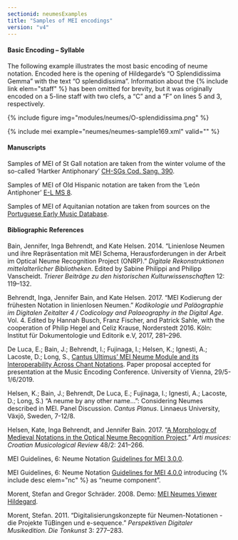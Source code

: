 ```yaml
---
sectionid: neumesExamples
title: "Samples of MEI encodings"
version: "v4"
---
```




#### Basic Encoding – Syllable 

The following example illustrates the most basic encoding of neume notation. Encoded here is the opening of Hildegarde’s “O Splendidissima Gemma” with the text “O splendidissima”. Information about the {% include link elem="staff" %} has been omitted for brevity, but it was originally encoded on a 5-line staff with two clefs, a “C” and a “F” on lines 5 and 3, respectively.

{% include figure img="modules/neumes/O-splendidissima.png" %}

{% include mei example="neumes/neumes-sample169.xml" valid="" %}




#### Manuscripts

Samples of MEI of St Gall notation are taken from the winter volume of the so-called ‘Hartker Antiphonary’ [CH-SGs Cod. Sang. 390](https://www.e-codices.unifr.ch/en/list/one/csg/0359).

Samples of MEI of Old Hispanic notation are taken from the ‘León Antiphoner’ [E-L MS 8](https://bvpb.mcu.es/es/catalogo_imagenes/grupo.cmd?path=26408).

Samples of MEI of Aquitanian notation are taken from sources on the [Portuguese Early Music Database](pemdatabase.eu).

#### Bibliographic References

Bain, Jennifer, Inga Behrendt, and Kate Helsen. 2014. “Linienlose Neumen und ihre Repräsentation mit MEI Schema, Herausforderungen in der Arbeit im Optical Neume Recognition Project (ONRP).” _Digitale Rekonstruktionen mittelalterlicher Bibliotheken_. Edited by Sabine Philippi and Philipp Vanscheidt. _Trierer Beiträge zu den historischen Kulturwissenschaften_ 12: 119–132.

Behrendt, Inga, Jennifer Bain, and Kate Helsen. 2017. “MEI Kodierung der frühesten Notation in linienlosen Neumen.” _Kodikologie und Paläographie im Digitalen Zeitalter 4 / Codicology and Palaeography in the Digital Age_. Vol. 4. Edited by Hannah Busch, Franz Fischer, and Patrick Sahle, with the cooperation of Philip Hegel and Celiz Krause, Norderstedt 2016. Köln: Institut für Dokumentologie und Editorik e.V, 2017, 281–296.

De Luca, E.; Bain, J.; Behrendt, I.; Fujinaga, I.; Helsen, K.; Ignesti, A.; Lacoste, D.; Long, S., [Cantus Ultimus’ MEI Neume Module and its Interoperability Across Chant Notations](https://music-encoding.org/conference/2019/abstracts_mec2019/MEI%202019_De%20Luca%20et%20alii.pdf). Paper proposal accepted for presentation at the Music Encoding Conference. University of Vienna, 29/5-1/6/2019.

Helsen, K.; Bain, J.; Behrendt, De Luca, E.; Fujinaga, I.; Ignesti, A.; Lacoste, D.; Long, S.) “A neume by any other name…”: Considering Neumes described in MEI. Panel Discussion. _Cantus Planus_. Linnaeus University, Växjö, Sweden, 7-12/8.

Helsen, Kate, Inga Behrendt, and Jennifer Bain. 2017. “[A Morphology of Medieval Notations in the Optical Neume Recognition Project](https://hrcak.srce.hr/index.php?show=clanak&id_clanak_jezik=284211).” _Arti musices: Croatian Musicological Review_ 48/2: 241–266.

MEI Guidelines, 6: Neume Notation [Guidelines for MEI 3.0.0](https://music-encoding.org/guidelines/v3/content/neumes.html).

MEI Guidelines, 6: Neume Notation [Guidelines for MEI 4.0.0](https://music-encoding.org/guidelines/v4/content/neumes.html) introducing {% include desc elem="nc" %} as “neume component”.

Morent, Stefan and Gregor Schräder. 2008. Demo: [MEI Neumes Viewer Hildegard](http://www.dimused.uni-tuebingen.de/hildegard/?SCREEN=1560x686).

Morent, Stefan. 2011. “Digitalisierungskonzepte für Neumen-Notationen - die Projekte TüBingen und e-sequence.” _Perspektiven Digitaler Musikedition. Die Tonkunst_ 3: 277–283.
